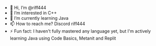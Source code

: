 - 👋 Hi, I’m @riff444
- 👀 I’m interested in C++
- 🌱 I’m currently learning Java
- 📫 How to reach me? Discord riff444
- ⚡ Fun fact: I haven't fully mastered any language yet, but I'm actively learning Java using Code Basics, Metanit and Replit

<!---
riff444-ekkro/riff444-ekkro is a ✨ special ✨ repository because its `README.md` (this file) appears on your GitHub profile.
You can click the Preview link to take a look at your changes.
--->
